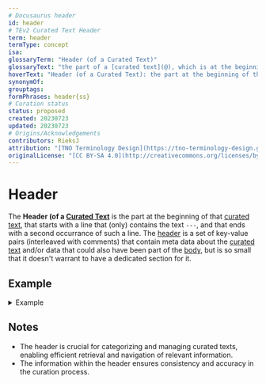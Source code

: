 ```yaml
---
# Docusaurus header
id: header
# TEv2 Curated Text Header
term: header
termType: concept
isa:
glossaryTerm: "Header (of a Curated Text)"
glossaryText: "the part of a [curated text](@), which is at the beginning of that text, that starts with a line that (only) contains three subsequent '-'characters, and that ends with a second occurrance of such a line."
hoverText: "Header (of a Curated Text): the part at the beginning of that curated text, that starts with a line that (only) contains three subsequent '-'characters, and that ends with a second occurrance of such a line."
synonymOf:
grouptags:
formPhrases: header{ss}
# Curation status
status: proposed
created: 20230723
updated: 20230723
# Origins/Acknowledgements
contributors: RieksJ
attribution: "[TNO Terminology Design](https://tno-terminology-design.github.io/tev2-specifications/docs)"
originalLicense: "[CC BY-SA 4.0](http://creativecommons.org/licenses/by-sa/4.0/?ref=chooser-v1)"
---
```


# Header

The **Header (of a [Curated Text](@)** is the part at the beginning of that [curated text](@), that starts with a line that (only) contains the text `---`, and that ends with a second occurrance of such a line. The [header](@) is a set of key-value pairs (interleaved with comments) that contain meta data about the [curated text](@) and/or data that could also have been part of the [body](@), but is so small that it doesn't warrant to have a dedicated section for it.

## Example

<details>
  <summary>Example</summary>
  <div>

~~~ yaml
---
# TEv2 Curated Text Header
term: curated-text
termType: concept
isa:
glossaryTerm: Curated Text
glossaryText: a text that documents a [concept](@) or other [semantic unit](@) of a specific [community](@) or other [party](@), and is located within a [scope](@) that is owned by that [community](@)/[party](@).
synonymOf:
grouptags:
formPhrases: curated-text{ss}, ctext{ss}
# Curation status
status: proposed
created: 2022-06-02
updated: 2022-08-04
# Origins/Acknowledgements
contributors: RieksJ
attribution: "[eSSIF-Lab](https://essif-lab.github.io/framework)"
originalLicense: "[CC BY-SA 4.0](http://creativecommons.org/licenses/by-sa/4.0/?ref=chooser-v1)"
---

# Curated Text
A curated text starts with three dashes `---`.
This indicates the start of its (YAML) header.
Typically, the header consists of a sequence of key-value pairs.
The header is terminated with onother three dashes and a new line.

The body of the curated text starts behind the header block.
It is typically markdown, but other constructs may be inserted
that contribute to the rendering of these texts in a (static) website.
An example of this is [MDX](https://mdxjs.com/).
A discussion on these other constructs is outside the scope of this document.
~~~

  </div>
</details>

## Notes

- The header is crucial for categorizing and managing curated texts, enabling efficient retrieval and navigation of relevant information.
- The information within the header ensures consistency and accuracy in the curation process.
